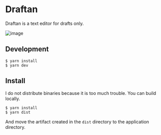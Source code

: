 # Draftan

Draftan is a text editor for drafts only.

![image](https://user-images.githubusercontent.com/39471/135556599-ebb25f4a-1795-4e23-9051-ae4f4bbcb6fa.png)

## Development

```
$ yarn install
$ yarn dev
```

## Install

I do not distribute binaries because it is too much trouble. You can build locally.

```
$ yarn install
$ yarn dist
```

And move the artifact created in the `dist` directory to the application directory.
